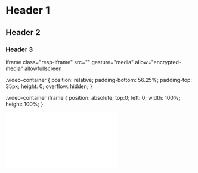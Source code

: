 # Header 1
## Header 2
### Header 3

iframe class="resp-iframe" src="" gesture="media"  allow="encrypted-media" allowfullscreen




.video-container {
    position: relative;
    padding-bottom: 56.25%;
    padding-top: 35px;
    height: 0;
    overflow: hidden;
}

.video-container iframe {
    position: absolute;
    top:0;
    left: 0;
    width: 100%;
    height: 100%;
}




<div class="video-container">
    <iframe src="docs/siteStructureAll.html"  allowfullscreen="" frameborder="0">
    </iframe>
</div>











